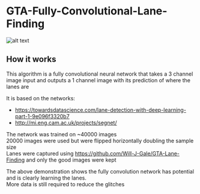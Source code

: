 # GTA-Fully-Convolutional-Lane-Finding

![alt text](https://github.com/Will-J-Gale/GTA-Fully-Convolutional-Lane-Finding/blob/master/Images/Conv%20Lane%20HALF%20SIZE.gif)  

## How it works
This algorithm is a fully convolutional neural network that takes a 3 channel image input and outputs a 1 channel image with its prediction of where the lanes are  

It is based on the networks:
   * https://towardsdatascience.com/lane-detection-with-deep-learning-part-1-9e096f3320b7
   * http://mi.eng.cam.ac.uk/projects/segnet/

The network was trained on ~40000 images   
20000 images were used but were flipped horizontally doubling the sample size  
Lanes were captured using https://github.com/Will-J-Gale/GTA-Lane-Finding and only the good images were kept

The above demonstration shows the fully convolution network has potential and is clearly learning the lanes.  
More data is still required to reduce the glitches
